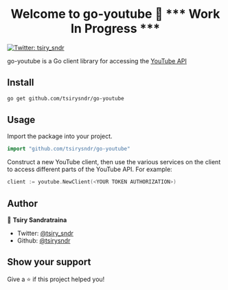 <h1 align="center">Welcome to go-youtube 👋 *** Work In Progress ***</h1>
<p>
  <a href="https://twitter.com/tsiry_sndr">
    <img alt="Twitter: tsiry_sndr" src="https://img.shields.io/twitter/follow/tsiry_sndr.svg?style=social" target="_blank" />
  </a>
</p>

go-youtube is a Go client library for accessing the [YouTube API](https://developers.google.com/youtube/v3/docs)


## Install

```sh
go get github.com/tsirysndr/go-youtube
```

## Usage

Import the package into your project.

```Go
import "github.com/tsirysndr/go-youtube"
```

Construct a new YouTube client, then use the various services on the client to access different parts of the YouTube API. For example:

```Go
client := youtube.NewClient(<YOUR TOKEN AUTHORIZATION>)
```


## Author

👤 **Tsiry Sandratraina**

* Twitter: [@tsiry_sndr](https://twitter.com/tsiry_sndr)
* Github: [@tsirysndr](https://github.com/tsirysndr)

## Show your support

Give a ⭐️ if this project helped you!

